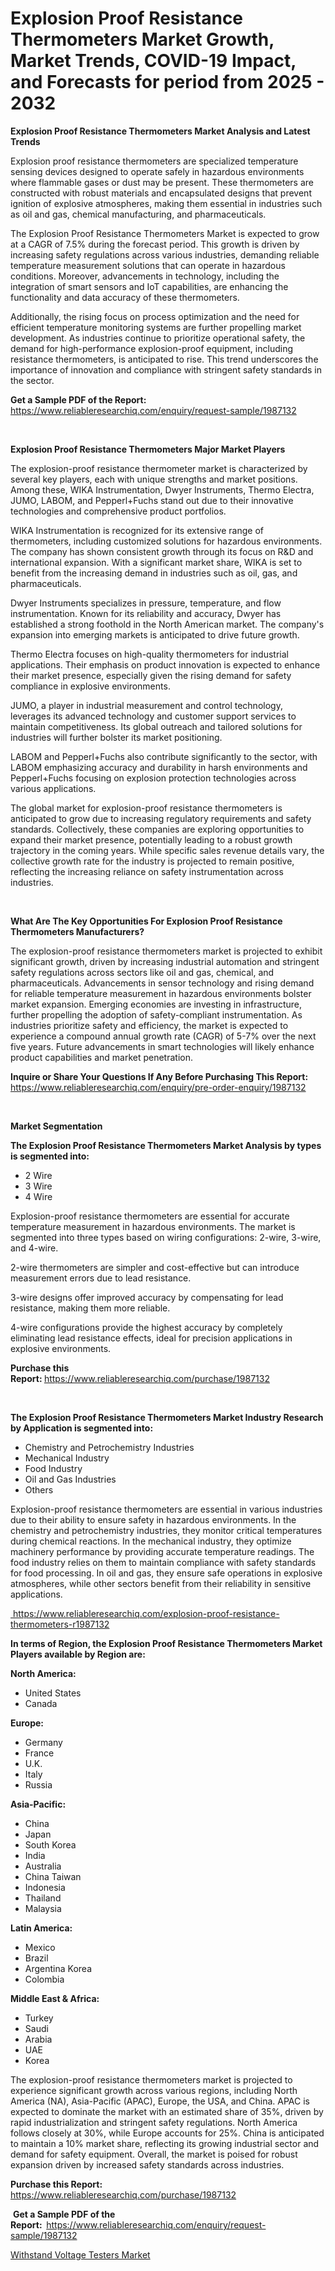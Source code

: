 <p><h1>Explosion Proof Resistance Thermometers Market Growth, Market Trends, COVID-19 Impact, and Forecasts for period from 2025 - 2032</h1></p><p><strong>Explosion Proof Resistance Thermometers Market Analysis and Latest Trends</strong></p>
<p><p>Explosion proof resistance thermometers are specialized temperature sensing devices designed to operate safely in hazardous environments where flammable gases or dust may be present. These thermometers are constructed with robust materials and encapsulated designs that prevent ignition of explosive atmospheres, making them essential in industries such as oil and gas, chemical manufacturing, and pharmaceuticals.</p><p>The Explosion Proof Resistance Thermometers Market is expected to grow at a CAGR of 7.5% during the forecast period. This growth is driven by increasing safety regulations across various industries, demanding reliable temperature measurement solutions that can operate in hazardous conditions. Moreover, advancements in technology, including the integration of smart sensors and IoT capabilities, are enhancing the functionality and data accuracy of these thermometers. </p><p>Additionally, the rising focus on process optimization and the need for efficient temperature monitoring systems are further propelling market development. As industries continue to prioritize operational safety, the demand for high-performance explosion-proof equipment, including resistance thermometers, is anticipated to rise. This trend underscores the importance of innovation and compliance with stringent safety standards in the sector.</p></p>
<p><strong>Get a Sample PDF of the Report:&nbsp;</strong> <a href="https://www.reliableresearchiq.com/enquiry/request-sample/1987132?utm_campaign=2662&utm_medium=2&utm_source=Github&utm_content=ia&utm_term=02032025&utm_id=explosion-proof-resistance-thermometers">https://www.reliableresearchiq.com/enquiry/request-sample/1987132</a></p>
<p>&nbsp;</p>
<p><strong>Explosion Proof Resistance Thermometers Major Market Players</strong></p>
<p><p>The explosion-proof resistance thermometer market is characterized by several key players, each with unique strengths and market positions. Among these, WIKA Instrumentation, Dwyer Instruments, Thermo Electra, JUMO, LABOM, and Pepperl+Fuchs stand out due to their innovative technologies and comprehensive product portfolios.</p><p>WIKA Instrumentation is recognized for its extensive range of thermometers, including customized solutions for hazardous environments. The company has shown consistent growth through its focus on R&D and international expansion. With a significant market share, WIKA is set to benefit from the increasing demand in industries such as oil, gas, and pharmaceuticals. </p><p>Dwyer Instruments specializes in pressure, temperature, and flow instrumentation. Known for its reliability and accuracy, Dwyer has established a strong foothold in the North American market. The company's expansion into emerging markets is anticipated to drive future growth.</p><p>Thermo Electra focuses on high-quality thermometers for industrial applications. Their emphasis on product innovation is expected to enhance their market presence, especially given the rising demand for safety compliance in explosive environments.</p><p>JUMO, a player in industrial measurement and control technology, leverages its advanced technology and customer support services to maintain competitiveness. Its global outreach and tailored solutions for industries will further bolster its market positioning.</p><p>LABOM and Pepperl+Fuchs also contribute significantly to the sector, with LABOM emphasizing accuracy and durability in harsh environments and Pepperl+Fuchs focusing on explosion protection technologies across various applications.</p><p>The global market for explosion-proof resistance thermometers is anticipated to grow due to increasing regulatory requirements and safety standards. Collectively, these companies are exploring opportunities to expand their market presence, potentially leading to a robust growth trajectory in the coming years. While specific sales revenue details vary, the collective growth rate for the industry is projected to remain positive, reflecting the increasing reliance on safety instrumentation across industries.</p></p>
<p>&nbsp;</p>
<p><strong>What Are The Key Opportunities For Explosion Proof Resistance Thermometers Manufacturers?</strong></p>
<p><p>The explosion-proof resistance thermometers market is projected to exhibit significant growth, driven by increasing industrial automation and stringent safety regulations across sectors like oil and gas, chemical, and pharmaceuticals. Advancements in sensor technology and rising demand for reliable temperature measurement in hazardous environments bolster market expansion. Emerging economies are investing in infrastructure, further propelling the adoption of safety-compliant instrumentation. As industries prioritize safety and efficiency, the market is expected to experience a compound annual growth rate (CAGR) of 5-7% over the next five years. Future advancements in smart technologies will likely enhance product capabilities and market penetration.</p></p>
<p><strong>Inquire or Share Your Questions If Any Before Purchasing This Report:</strong> <a href="https://www.reliableresearchiq.com/enquiry/pre-order-enquiry/1987132?utm_campaign=2662&utm_medium=2&utm_source=Github&utm_content=ia&utm_term=02032025&utm_id=explosion-proof-resistance-thermometers">https://www.reliableresearchiq.com/enquiry/pre-order-enquiry/1987132</a></p>
<p>&nbsp;</p>
<p><strong>Market Segmentation</strong></p>
<p><strong>The Explosion Proof Resistance Thermometers Market Analysis by types is segmented into:</strong></p>
<p><ul><li>2 Wire</li><li>3 Wire</li><li>4 Wire</li></ul></p>
<p><p>Explosion-proof resistance thermometers are essential for accurate temperature measurement in hazardous environments. The market is segmented into three types based on wiring configurations: 2-wire, 3-wire, and 4-wire. </p><p>2-wire thermometers are simpler and cost-effective but can introduce measurement errors due to lead resistance. </p><p>3-wire designs offer improved accuracy by compensating for lead resistance, making them more reliable. </p><p>4-wire configurations provide the highest accuracy by completely eliminating lead resistance effects, ideal for precision applications in explosive environments.</p></p>
<p><strong>Purchase this Report:&nbsp;</strong><a href="https://www.reliableresearchiq.com/purchase/1987132?utm_campaign=2662&utm_medium=2&utm_source=Github&utm_content=ia&utm_term=02032025&utm_id=explosion-proof-resistance-thermometers">https://www.reliableresearchiq.com/purchase/1987132</a></p>
<p>&nbsp;</p>
<p><strong>The Explosion Proof Resistance Thermometers Market Industry Research by Application is segmented into:</strong></p>
<p><ul><li>Chemistry and Petrochemistry Industries</li><li>Mechanical Industry</li><li>Food Industry</li><li>Oil and Gas Industries</li><li>Others</li></ul></p>
<p><p>Explosion-proof resistance thermometers are essential in various industries due to their ability to ensure safety in hazardous environments. In the chemistry and petrochemistry industries, they monitor critical temperatures during chemical reactions. In the mechanical industry, they optimize machinery performance by providing accurate temperature readings. The food industry relies on them to maintain compliance with safety standards for food processing. In oil and gas, they ensure safe operations in explosive atmospheres, while other sectors benefit from their reliability in sensitive applications.</p></p>
<p><a href="https://www.reliableresearchiq.com/explosion-proof-resistance-thermometers-r1987132?utm_campaign=2662&utm_medium=2&utm_source=Github&utm_content=ia&utm_term=02032025&utm_id=explosion-proof-resistance-thermometers">&nbsp;https://www.reliableresearchiq.com/explosion-proof-resistance-thermometers-r1987132</a></p>
<p><strong>In terms of Region, the Explosion Proof Resistance Thermometers Market Players available by Region are:</strong></p>
<p>
    <p> <strong> North America: </strong>
        <ul>
            <li>United States</li>
            <li>Canada</li>
        </ul>
        </p> 
    <p> <strong> Europe: </strong>
        <ul>
            <li>Germany</li>
            <li>France</li>
            <li>U.K.</li>
            <li>Italy</li>
            <li>Russia</li>
        </ul>
        </p> 
    <p> <strong> Asia-Pacific: </strong>
        <ul>
            <li>China</li>
            <li>Japan</li>
            <li>South Korea</li>
            <li>India</li>
            <li>Australia</li>
            <li>China Taiwan</li>
            <li>Indonesia</li>
            <li>Thailand</li>
            <li>Malaysia</li>
        </ul>
        </p> 
    <p> <strong> Latin America: </strong>
        <ul>
            <li>Mexico</li>
            <li>Brazil</li>
            <li>Argentina Korea</li>
            <li>Colombia</li>
        </ul>
        </p> 
    <p> <strong> Middle East & Africa: </strong>
        <ul>
            <li>Turkey</li>
            <li>Saudi</li>
            <li>Arabia</li>
            <li>UAE</li>
            <li>Korea</li>
        </ul>
    </p>
    </p>
<p><p>The explosion-proof resistance thermometers market is projected to experience significant growth across various regions, including North America (NA), Asia-Pacific (APAC), Europe, the USA, and China. APAC is expected to dominate the market with an estimated share of 35%, driven by rapid industrialization and stringent safety regulations. North America follows closely at 30%, while Europe accounts for 25%. China is anticipated to maintain a 10% market share, reflecting its growing industrial sector and demand for safety equipment. Overall, the market is poised for robust expansion driven by increased safety standards across industries.</p></p>
<p><strong>Purchase this Report: </strong><a href="https://www.reliableresearchiq.com/purchase/1987132?utm_campaign=2662&utm_medium=2&utm_source=Github&utm_content=ia&utm_term=02032025&utm_id=explosion-proof-resistance-thermometers">https://www.reliableresearchiq.com/purchase/1987132</a></p>
<p>&nbsp;<strong>Get a Sample PDF of the Report:&nbsp;&nbsp;</strong><a href="https://www.reliableresearchiq.com/enquiry/request-sample/1987132?utm_campaign=2662&utm_medium=2&utm_source=Github&utm_content=ia&utm_term=02032025&utm_id=explosion-proof-resistance-thermometers">https://www.reliableresearchiq.com/enquiry/request-sample/1987132</a></p>
<p><strong></strong></p>
<p><p><a href="https://github.com/rushanday/Market-Research-Report-List-1/blob/main/withstand-voltage-testers-market.md?utm_campaign=2662&utm_medium=2&utm_source=Github&utm_content=ia&utm_term=02032025&utm_id=explosion-proof-resistance-thermometers">Withstand Voltage Testers Market</a></p></p>
